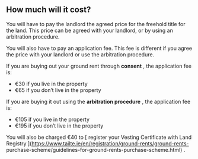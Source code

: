 ##  How much will it cost?

You will have to pay the landlord the agreed price for the freehold title for
the land. This price can be agreed with your landlord, or by using an
arbitration procedure.

You will also have to pay an application fee. This fee is different if you
agree the price with your landlord or use the arbitration procedure.

If you are buying out your ground rent through **consent** , the application
fee is:

  * €30 if you live in the property 
  * €65 if you don’t live in the property 

If you are buying it out using the **arbitration procedure** , the application
fee is:

  * €105 if you live in the property 
  * €195 if you don’t live in the property 

You will also be charged €40 to [ register your Vesting Certificate with Land
Registry ](https://www.tailte.ie/en/registration/ground-rents/ground-rents-
purchase-scheme/guidelines-for-ground-rents-purchase-scheme.html) .
